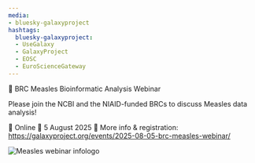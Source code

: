 ```yaml
---
media:
- bluesky-galaxyproject
hashtags:
  bluesky-galaxyproject:
  - UseGalaxy
  - GalaxyProject
  - EOSC
  - EuroScienceGateway
---
```

📣 BRC Measles Bioinformatic Analysis Webinar

Please join the NCBI and the NIAID-funded BRCs to discuss Measles data analysis!

📍 Online
📅 5 August 2025
🔗 More info & registration: https://galaxyproject.org/events/2025-08-05-brc-measles-webinar/

![Measles webinar infologo](https://galaxyproject.org/assets/static/1752585196937.7c86909.98e3d8698249838fa50247abe038a2ed.png)